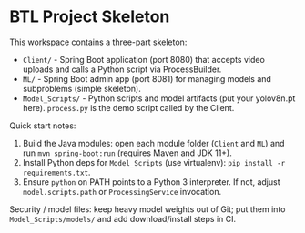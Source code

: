 # BTL Project Skeleton

This workspace contains a three-part skeleton:

- `Client/` - Spring Boot application (port 8080) that accepts video uploads and calls a Python script via ProcessBuilder.
- `ML/` - Spring Boot admin app (port 8081) for managing models and subproblems (simple skeleton).
- `Model_Scripts/` - Python scripts and model artifacts (put your yolov8n.pt here). `process.py` is the demo script called by the Client.

Quick start notes:

1. Build the Java modules: open each module folder (`Client` and `ML`) and run `mvn spring-boot:run` (requires Maven and JDK 11+).
2. Install Python deps for `Model_Scripts` (use virtualenv): `pip install -r requirements.txt`.
3. Ensure `python` on PATH points to a Python 3 interpreter. If not, adjust `model.scripts.path` or `ProcessingService` invocation.

Security / model files: keep heavy model weights out of Git; put them into `Model_Scripts/models/` and add download/install steps in CI.
